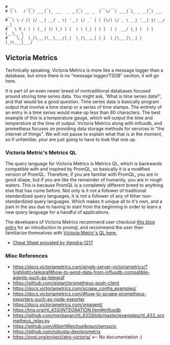 ```text
# __     ___      _             _         __  __      _        _
# \ \   / (_) ___| |_ ___  _ __(_) __ _  |  \/  | ___| |_ _ __(_) ___ ___
#  \ \ / /| |/ __| __/ _ \| '__| |/ _` | | |\/| |/ _ \ __| '__| |/ __/ __|
#   \ V / | | (__| || (_) | |  | | (_| | | |  | |  __/ |_| |  | | (__\__ \
#    \_/  |_|\___|\__\___/|_|  |_|\__,_| |_|  |_|\___|\__|_|  |_|\___|___/
```

Victoria Metrics
----------------

Technically speaking, Victoria Metrics is more like a message logger than a database, but since there is no
"message logger/TSDB" section, it will go here.

It is part of an even newer breed of nontraditional databases focused around storing time series data. You
might ask, 'What is time series data?', and that would be a good question. Time series data is basically
program output that involve a time stamp or a series of time stamps. The entirety of an entry in a time series
would make up less than 80 characters. The best example of this is a temperature gauge, which will output the
time and temperature at the time of output. Victoria Metrics along with influxdb, and prometheus focuses on
providing data storage methods for services in "the internet of things". We will not pause to explain what that
is at the moment, so if unfamiliar, your are just going to have to look that one up. 

### Victoria Metric's Metrics QL

The query language for Victoria Metrics is Metrics QL, which is backwards compatible with and inspired by
PromQL, so basically it is a modified version of PromQL. Therefore, if you are familiar with PromQL, you are
in good shape, but if you are like the remainder of humanity, you are in rough waters. This is because PromQL
is a completely different breed to anything else that has come before. Not only is it not a follower of
traditional standardized query languages, it is not a follower of any of thher non-standardized query
languages. Which makes it unique all to it's own, and a pain in the ass due to having to start from the
beginning in order to learn a new query language for a handful of applications.

The developers of Victoria Metrics recommend user checkout [this blog entry](https://valyala.medium.com/promql-tutorial-for-beginners-9ab455142085) for
an introduction to promql, and recommend the user then familiarize themselves with [Victoria Metric's QL here.](https://docs.victoriametrics.com/keyconcepts/#metricsql)

* [Cheat Sheet provided by jitendra-1217](promql-chtsh)

### Misc References

- https://docs.victoriametrics.com/single-server-victoriametrics/?highlight=telegraf#how-to-send-data-from-influxdb-compatible-agents-such-as-telegraf
- https://github.com/gistart/prometheus-push-client
- https://docs.victoriametrics.com/scrape_config_examples/
- https://docs.victoriametrics.com/#how-to-scrape-prometheus-exporters-such-as-node-exporter
- https://docs.victoriametrics.com/vmagent/
- https://triq.org/rtl_433/INTEGRATION.html#influxdb
- https://github.com/merbanan/rtl_433/blob/master/examples/rtl_433_prometheus_relay.py
- https://github.com/AlbertWeichselbraun/sensoric
- https://github.com/robusta-dev/prometrix
- https://pypi.org/project/atro-victoria/ <-- No documentation :(


